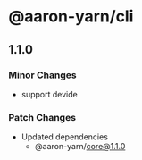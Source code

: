 # @aaron-yarn/cli

## 1.1.0

### Minor Changes

- support devide

### Patch Changes

- Updated dependencies
  - @aaron-yarn/core@1.1.0
